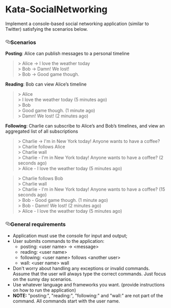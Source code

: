 # Kata-SocialNetworking

<p>Implement a console-based social networking application (similar to Twitter) satisfying the scenarios below.</p>
<h3><a id="user-content-scenarios" class="anchor" aria-hidden="true" href="#scenarios"><svg class="octicon octicon-link" viewBox="0 0 16 16" version="1.1" width="16" height="16" aria-hidden="true"><path fill-rule="evenodd" d="M4 9h1v1H4c-1.5 0-3-1.69-3-3.5S2.55 3 4 3h4c1.45 0 3 1.69 3 3.5 0 1.41-.91 2.72-2 3.25V8.59c.58-.45 1-1.27 1-2.09C10 5.22 8.98 4 8 4H4c-.98 0-2 1.22-2 2.5S3 9 4 9zm9-3h-1v1h1c1 0 2 1.22 2 2.5S13.98 12 13 12H9c-.98 0-2-1.22-2-2.5 0-.83.42-1.64 1-2.09V6.25c-1.09.53-2 1.84-2 3.25C6 11.31 7.55 13 9 13h4c1.45 0 3-1.69 3-3.5S14.5 6 13 6z"></path></svg></a>Scenarios</h3>
<p><strong>Posting</strong>: Alice can publish messages to a personal timeline</p>
<blockquote>
<p>&gt; Alice -&gt; I love the weather today<br>
&gt; Bob -&gt; Damn! We lost!<br>
&gt; Bob -&gt; Good game though.</p>
</blockquote>
<p><strong>Reading</strong>: Bob can view Alice’s timeline</p>
<blockquote>
<p>&gt; Alice<br>
&gt; I love the weather today (5 minutes ago)<br>
&gt; Bob<br>
&gt; Good game though. (1 minute ago)<br>
&gt; Damn! We lost! (2 minutes ago)</p>
</blockquote>
<p><strong>Following</strong>: Charlie can subscribe to Alice’s and Bob’s timelines, and view an aggregated list of all subscriptions</p>
<blockquote>
<p>&gt; Charlie -&gt; I'm in New York today! Anyone wants to have a coffee?<br>
&gt; Charlie follows Alice<br>
&gt; Charlie wall<br>
&gt; Charlie - I'm in New York today! Anyone wants to have a coffee? (2 seconds ago)<br>
&gt; Alice - I love the weather today (5 minutes ago)</p>
</blockquote>
<blockquote>
<p>&gt; Charlie follows Bob<br>
&gt; Charlie wall<br>
&gt; Charlie - I'm in New York today! Anyone wants to have a coffee? (15 seconds ago)<br>
&gt; Bob - Good game though. (1 minute ago)<br>
&gt; Bob - Damn! We lost! (2 minutes ago)<br>
&gt; Alice - I love the weather today (5 minutes ago)</p>
</blockquote>
<h3><a id="user-content-general-requirements" class="anchor" aria-hidden="true" href="#general-requirements"><svg class="octicon octicon-link" viewBox="0 0 16 16" version="1.1" width="16" height="16" aria-hidden="true"><path fill-rule="evenodd" d="M4 9h1v1H4c-1.5 0-3-1.69-3-3.5S2.55 3 4 3h4c1.45 0 3 1.69 3 3.5 0 1.41-.91 2.72-2 3.25V8.59c.58-.45 1-1.27 1-2.09C10 5.22 8.98 4 8 4H4c-.98 0-2 1.22-2 2.5S3 9 4 9zm9-3h-1v1h1c1 0 2 1.22 2 2.5S13.98 12 13 12H9c-.98 0-2-1.22-2-2.5 0-.83.42-1.64 1-2.09V6.25c-1.09.53-2 1.84-2 3.25C6 11.31 7.55 13 9 13h4c1.45 0 3-1.69 3-3.5S14.5 6 13 6z"></path></svg></a>General requirements</h3>

<ul>
<li>Application must use the console for input and output;</li>
<li>User submits commands to the application:
<ul>
<li>posting: &lt;user name&gt; -&gt; &lt;message&gt;</li>
<li>reading: &lt;user name&gt;</li>
<li>following: &lt;user name&gt; follows &lt;another user&gt;</li>
<li>wall: &lt;user name&gt; wall</li>
</ul>
</li>
<li>Don't worry about handling any exceptions or invalid commands. Assume that the user will always type the correct commands. Just focus on the sunny day scenarios.</li>
<li>Use whatever language and frameworks you want. (provide instructions on how to run the application)</li>
<li><strong>NOTE:</strong> "posting:", "reading:", "following:" and "wall:" are not part of the command. All commands start with the user name.</li>
</ul>
</article>
